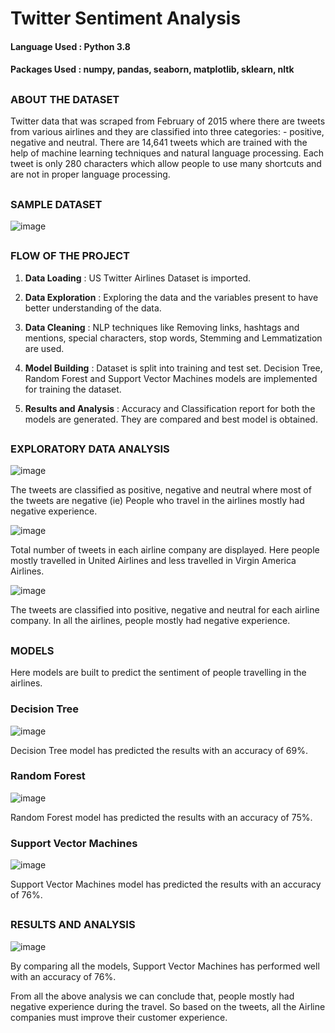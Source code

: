 # Twitter Sentiment Analysis

#### Language Used : Python 3.8
#### Packages Used : numpy, pandas, seaborn, matplotlib, sklearn, nltk

##
### ABOUT THE DATASET
Twitter data that was scraped from February of 2015 where there are tweets from various airlines and they are classified into three categories: - positive, negative and neutral. There are 14,641 tweets which are trained with the help of machine learning techniques and natural language processing. Each tweet is only 280 characters which allow people to use many shortcuts and are not in proper language processing.

##
### SAMPLE DATASET
![image](https://user-images.githubusercontent.com/80042740/117542865-10b6ba80-b038-11eb-8087-a5bd6178aac8.png)

##
### FLOW OF THE PROJECT
1) **Data Loading** : US Twitter Airlines Dataset is imported.

2) **Data Exploration** : Exploring the data and the variables present to have better understanding  of the data.

3) **Data Cleaning** : NLP techniques like Removing links, hashtags and mentions, special characters, stop words, Stemming and Lemmatization are used.

4) **Model Building** : Dataset is split into training and test set. Decision Tree, Random Forest and Support Vector Machines models are implemented for training the dataset.

5) **Results and Analysis** : Accuracy and Classification report for both the models are generated. They are compared and best model is obtained.

##
### EXPLORATORY DATA ANALYSIS
![image](https://user-images.githubusercontent.com/80042740/117543030-bd913780-b038-11eb-9e10-c891741a25d8.png)

The tweets are classified as positive, negative and neutral where most of the tweets are negative (ie) People who travel in the airlines mostly had negative experience.

![image](https://user-images.githubusercontent.com/80042740/117543516-d4388e00-b03a-11eb-9a58-49879e674692.png)

Total number of tweets in each airline company are displayed. Here people mostly travelled in United Airlines and less travelled in Virgin America Airlines.

![image](https://user-images.githubusercontent.com/80042740/117543047-cb46bd00-b038-11eb-8fbe-672eb83a3687.png)

The tweets are classified into positive, negative and neutral for each airline company. In all the airlines, people mostly had negative experience.

##
### MODELS
Here models are built to predict the sentiment of people travelling in the airlines.

### Decision Tree
![image](https://user-images.githubusercontent.com/80042740/117543663-6345a600-b03b-11eb-9b7d-71b1f4bd5836.png)

Decision Tree model has predicted the results with an accuracy of 69%.

### Random Forest
![image](https://user-images.githubusercontent.com/80042740/117543671-6b054a80-b03b-11eb-9a85-88296880c7ee.png)

Random Forest model has predicted the results with an accuracy of 75%.

### Support Vector Machines
![image](https://user-images.githubusercontent.com/80042740/117543677-722c5880-b03b-11eb-9d77-d783e87d69fb.png)

Support Vector Machines model has predicted the results with an accuracy of 76%.

##
### RESULTS AND ANALYSIS
![image](https://user-images.githubusercontent.com/80042740/117543130-1d87de00-b039-11eb-85f2-7bdf50804fe6.png)

By comparing all the models, Support Vector Machines has performed well with an accuracy of 76%.

From all the above analysis we can conclude that, people mostly had negative experience during the travel. So based on the tweets, all the Airline companies must improve their customer experience.
